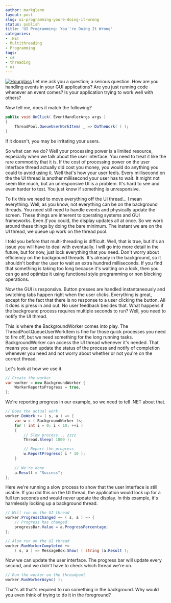 ```yaml
---
author: markglenn
layout: post
slug: ui-programming-youre-doing-it-wrong
status: publish
title: 'UI Programming: You''re Doing It Wrong'
categories:
- .NET
- Multithreading
- Programming
tags:
- c#
- threading
- ui
---
```


[![Hourglass](http://www.codefixes.com/wp-content/uploads/2010/11/hourglass-150x150.jpg "hourglass")](http://www.codefixes.com/wp-content/uploads/2010/11/hourglass.jpg)
Let me ask you a question; a serious question. How are you handling events
in your GUI applications? Are you just running code whenever an event
comes? Is your application trying to work well with others? 

Now tell me, does it match the following?

``` csharp
public void OnClick( EventHandlerArgs args )
{
    ThreadPool.QueueUserWorkItem( _ => DoTheWork( ) ); 
}
```
If it doesn't, you may be irritating your users.

<!--more-->

So what can we do? Well
your processing power is a limited resource, especially when we talk
about the user interface. You need to treat it like the rare commodity
that it is. If the cost of processing power on the user interface thread
actually did cost you money, you would do anything you could to avoid
using it. Well that's how your user feels. Every millisecond on the the
UI thread is another millisecond your user has to wait. It might not
seem like much, but an unresponsive UI is a problem. It's hard to see
and even harder to test. You just know if something is unresponsive.

To fix this we need to move everything off the UI thread... I mean
everything. Well, as you know, not everything can be on the background
threads. You need still need to handle events and physically update the
screen. These things are inherent to operating systems and GUI
frameworks. Even *if* you could, the display updates all at once. So we
work around these things by doing the bare minimum. The instant we are
on the UI thread, we queue up work on the thread pool.

I told you before
that multi-threading is difficult. Well, that is true, but it's an issue
you will have to deal with eventually. I will go into more detail in the
future, but for now, just lock everything that you need. Don't worry
about efficiency on the background threads. It's already in the
background, so it shouldn't bother the user to wait an extra hundred
milliseconds. If you find that something is taking too long because it's
waiting on a lock, then you can go and optimize it using functional
style programming or non blocking operations.

Now the GUI is responsive.
Button presses are handled instantaneously and switching tabs happen
right when the user clicks. Everything is great, except for the fact
that there is no response to a user clicking the button. All it does is
press in and out. No user feedback besides that. What happens if the
background process requires multiple seconds to run? Well, you need to
notify the UI thread.

This is where the BackgroundWorker comes into
play. The ThreadPool.QueueUserWorkItem is fine for those quick processes
you need to fire off, but we need something for the long running tasks.
BackgroundWorker can access the UI thread whenever it's needed. That
means you can update the status of the process and notify of completion
whenever you need and not worry about whether or not you're on the
correct thread.

Let's look at how we use it.

``` csharp
// Create the worker 
var worker = new BackgroundWorker {
    WorkerReportsProgress = true,
};
```

We're reporting progress in our example, so we need to tell .NET about that.
``` csharp
// Does the actual work 
worker.DoWork += ( s, a ) => { 
    var w = ( BackgroundWorker )s;
    for ( int i = 0; i < 10; ++i )
    { 
        // Slow process... zzzz
        Thread.Sleep( 1000 );

        // Report the progress
        w.ReportProgress( i * 10 );
    }
    
    // We're done 
    a.Result = "Success";
};
```

Here we're running a slow process to show that the user interface is still usable.
If you did this on the UI thread, the application would lock up for a
full ten seconds and would never update the display. In this example,
it's harmlessly locking up a background thread.

``` csharp
// Will run on the UI thread
worker.ProgressChanged += ( s, a ) => { 
    // Progress has changed
    progressBar.Value = a.ProgressPercentage;
};

// Also run on the UI thread 
worker.RunWorkerCompleted +=
    ( s, a ) => MessageBox.Show( ( string )a.Result );

```

Now we can update the user interface. The progress bar will update every second, and we didn't
have to check which thread we're on.

``` csharp
// Run the worker on the threadpool 
worker.RunWorkerAsync( );
```

That's all that's required to run something in the background. Why would you even
think of trying to do it in the foreground?
